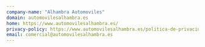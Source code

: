 ```yaml
---
company-name: "Alhambra Automoviles"
domain: automovilesalhambra.es
home: https://www.automovilesalhambra.es/
privacy-policy: https://www.automovilesalhambra.es/politica-de-privacidad
email: comercial@automovilesalhambra.es
---
```




